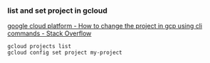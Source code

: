 ###  list and set project in gcloud


[google cloud platform - How to change the project in gcp using cli commands - Stack Overflow](https://stackoverflow.com/questions/46770900/how-to-change-the-project-in-gcp-using-cli-commands)


 

```shell
gcloud projects list
gcloud config set project my-project
```

